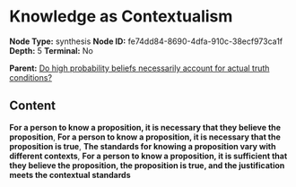# Knowledge as Contextualism

**Node Type:** synthesis
**Node ID:** fe74dd84-8690-4dfa-910c-38ecf973ca1f
**Depth:** 5
**Terminal:** No

**Parent:** [Do high probability beliefs necessarily account for actual truth conditions?](do-high-probability-beliefs-necessarily-account-for-actual-truth-conditions-antithesis-66ec5823-7486-47cf-a51c-5f7a6c1a3615.md)

## Content

**For a person to know a proposition, it is necessary that they believe the proposition**, **For a person to know a proposition, it is necessary that the proposition is true**, **The standards for knowing a proposition vary with different contexts**, **For a person to know a proposition, it is sufficient that they believe the proposition, the proposition is true, and the justification meets the contextual standards**
